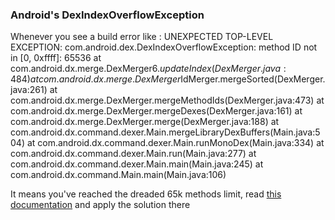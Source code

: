 
### Android's DexIndexOverflowException

Whenever you see a build error like :
UNEXPECTED TOP-LEVEL EXCEPTION:
com.android.dex.DexIndexOverflowException: method ID not in [0, 0xffff]: 65536
        at com.android.dx.merge.DexMerger$6.updateIndex(DexMerger.java:484)
        at com.android.dx.merge.DexMerger$IdMerger.mergeSorted(DexMerger.java:261)
        at com.android.dx.merge.DexMerger.mergeMethodIds(DexMerger.java:473)
        at com.android.dx.merge.DexMerger.mergeDexes(DexMerger.java:161)
        at com.android.dx.merge.DexMerger.merge(DexMerger.java:188)
        at com.android.dx.command.dexer.Main.mergeLibraryDexBuffers(Main.java:504)
        at com.android.dx.command.dexer.Main.runMonoDex(Main.java:334)
        at com.android.dx.command.dexer.Main.run(Main.java:277)
        at com.android.dx.command.dexer.Main.main(Main.java:245)
        at com.android.dx.command.Main.main(Main.java:106)

It means you've reached the dreaded 65k methods limit, read
[this documentation](http://developer.android.com/tools/building/multidex.html)
 and apply the solution there
